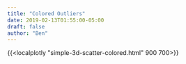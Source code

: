 ```yaml
---
title: "Colored Outliers"
date: 2019-02-13T01:55:00-05:00
draft: false
author: "Ben"
---
```


{{<localplotly "simple-3d-scatter-colored.html" 900 700>}}
